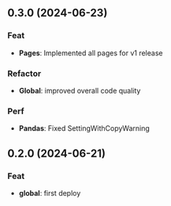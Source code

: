 ## 0.3.0 (2024-06-23)

### Feat

- **Pages**: Implemented all pages for v1 release

### Refactor

- **Global**: improved overall code quality

### Perf

- **Pandas**: Fixed SettingWithCopyWarning

## 0.2.0 (2024-06-21)

### Feat

- **global**: first deploy
